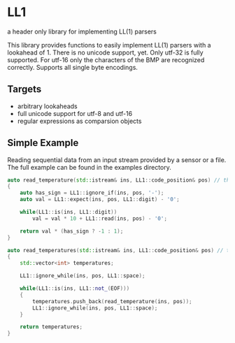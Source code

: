 # LL1
a header only library for implementing LL(1) parsers 

This library provides functions to easily implement LL(1) parsers with a lookahead of 1. There is no unicode support, yet. Only utf-32 is fully supported. For utf-16 only the characters of the BMP are recognized correctly. Supports all single byte encodings.

## Targets
- arbitrary lookaheads
- full unicode support for utf-8 and utf-16
- regular expressions as comparsion objects

## Simple Example
Reading sequential data from an input stream provided by a sensor or a file. The full example can be found in the examples directory.

```C++
auto read_temperature(std::istream& ins, LL1::code_position& pos) // throws unexpected_token
{
    auto has_sign = LL1::ignore_if(ins, pos, '-');
    auto val = LL1::expect(ins, pos, LL1::digit) - '0';

    while(LL1::is(ins, LL1::digit))
        val = val * 10 + LL1::read(ins, pos) - '0';

    return val * (has_sign ? -1 : 1);
}

auto read_temperatures(std::istream& ins, LL1::code_position& pos) // throws unexpected_token
{
    std::vector<int> temperatures;

    LL1::ignore_while(ins, pos, LL1::space);

    while(LL1::is(ins, LL1::not_(EOF)))
    {
        temperatures.push_back(read_temperature(ins, pos));
        LL1::ignore_while(ins, pos, LL1::space);
    }

    return temperatures;
}
```

